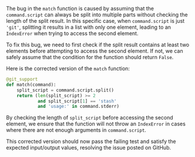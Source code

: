 The bug in the `match` function is caused by assuming that the `command.script` can always be split into multiple parts without checking the length of the split result. In this specific case, when `command.script` is just `'git'`, splitting it results in a list with only one element, leading to an `IndexError` when trying to access the second element.

To fix this bug, we need to first check if the split result contains at least two elements before attempting to access the second element. If not, we can safely assume that the condition for the function should return `False`.

Here is the corrected version of the `match` function:

```python
@git_support
def match(command):
    split_script = command.script.split()
    return (len(split_script) >= 2 
            and split_script[1] == 'stash'
            and 'usage:' in command.stderr)
```

By checking the length of `split_script` before accessing the second element, we ensure that the function will not throw an `IndexError` in cases where there are not enough arguments in `command.script`.

This corrected version should now pass the failing test and satisfy the expected input/output values, resolving the issue posted on GitHub.